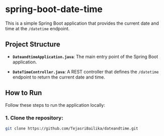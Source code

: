 # spring-boot-date-time
This is a simple Spring Boot application that provides the current date and time at the `/datetime` endpoint.

## Project Structure
- **`DateandtimeApplication.java`**: The main entry point of the Spring Boot application.

- **`DateTimeController.java`**: A REST controller that defines the `/datetime` endpoint to return the current date and time.

## How to Run
Follow these steps to run the application locally:

### 1. Clone the repository:
```bash
git clone https://github.com/TejasriBailika/dateandtime.git

